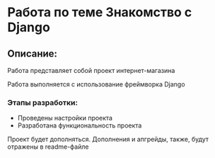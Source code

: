 # Работа по теме Знакомство с Django

## Описание:
Работа представляет собой проект интернет-магазина

Работа выполняется с использование фреймворка Django

### Этапы разработки:
* Проведены настройки проекта
* Разработана функциональность проекта 

Проект будет дополняться. Дополнения и апгрейды, также,
будут отражены в readme-файле